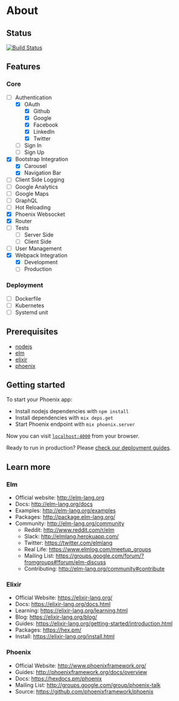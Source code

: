 # About

## Status

[![Build Status](https://travis-ci.org/korczis/web-spa.svg?branch=master)](https://travis-ci.org/korczis/web-spa)

## Features

### Core

- [ ] Authentication
  - [x] OAuth
    - [x] Github
    - [x] Google
    - [x] Facebook
    - [x] LinkedIn
    - [x] Twitter
  - [ ] Sign In
  - [ ] Sign Up
- [x] Bootstrap Integration
  - [x] Carousel
  - [x] Navigation Bar
- [ ] Client Side Logging
- [ ] Google Analytics
- [ ] Google Maps
- [ ] GraphQL
- [ ] Hot Reloading
- [x] Phoenix Websocket
- [x] Router
- [ ] Tests
  - [ ] Server Side
  - [ ] Client Side
- [ ] User Management
- [x] Webpack Integration
  - [x] Development
  - [ ] Production
  
### Deployment

- [ ] Dockerfile
- [ ] Kubernetes
- [ ] Systemd unit

## Prerequisites

- [nodejs](https://nodejs.org/en/)
- [elm](http://elm-lang.org/)
- [elixir](https://elixir-lang.org/)
- [phoenix](http://www.phoenixframework.org/)

## Getting started

To start your Phoenix app:

  - Install nodejs dependencies with `npm install`
  - Install dependencies with `mix deps.get`
  - Start Phoenix endpoint with `mix phoenix.server`

Now you can visit [`localhost:4000`](http://localhost:4000) from your browser.

Ready to run in production? Please [check our deployment guides](http://www.phoenixframework.org/docs/deployment).

## Learn more

### Elm

  - Official website: http://elm-lang.org
  - Docs: http://elm-lang.org/docs
  - Examples: http://elm-lang.org/examples
  - Packages: http://package.elm-lang.org/
  - Community: http://elm-lang.org/community
    - Reddit: http://www.reddit.com/r/elm
    - Slack: http://elmlang.herokuapp.com/
    - Twitter: https://twitter.com/elmlang
    - Real Life: https://www.elmlog.com/meetup_groups
    - Mailing List: https://groups.google.com/forum/?fromgroups#!forum/elm-discuss
    - Contributing: http://elm-lang.org/community#contribute
  
### Elixir

  - Official Website: https://elixir-lang.org/
  - Docs: https://elixir-lang.org/docs.html
  - Learning: https://elixir-lang.org/learning.html
  - Blog: https://elixir-lang.org/blog/
  - Guides: https://elixir-lang.org/getting-started/introduction.html
  - Packages: https://hex.pm/
  - Install: https://elixir-lang.org/install.html
  
### Phoenix

  - Official Website: http://www.phoenixframework.org/
  - Guides: http://phoenixframework.org/docs/overview
  - Docs: https://hexdocs.pm/phoenix
  - Mailing List: http://groups.google.com/group/phoenix-talk
  - Source: https://github.com/phoenixframework/phoenix
